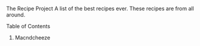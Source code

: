 The Recipe Project
A list of the best recipes ever. These recipes are from all around.

Table of Contents

1. Macndcheeze